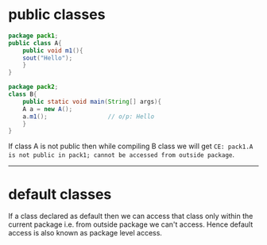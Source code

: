 # public classes
```java
package pack1;
public class A{
	public void m1(){
	sout("Hello");
	}
}
```

```java
package pack2;
class B{
	public static void main(String[] args){
	A a = new A();
	a.m1();                 // o/p: Hello 
	}
}
```
If class A is not public then while compiling B class we will get `CE: pack1.A is not public in pack1; cannot be accessed from outside package`.

---
# default classes

If a class declared as default then we can access that class only within the current package i.e. from outside package we can't access. Hence default access is also known as package level access.